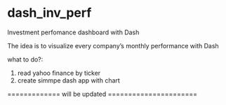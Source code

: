 # dash_inv_perf
Investment perfomance dashboard with Dash

The idea is to visualize every company’s monthly performance with Dash


what to do?:
1) read yahoo finance by ticker
2) create simmpe dash app with chart



============= will be updated ======================




